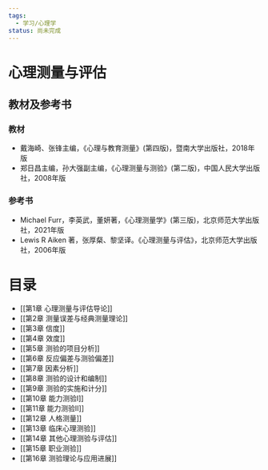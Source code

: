 ```yaml
---
tags:
  - 学习/心理学
status: 尚未完成
---
```

# 心理测量与评估
## 教材及参考书

### 教材

 - 戴海崎、张锋主编，《心理与教育测量》(第四版)，暨南大学出版社，2018年版
 - 郑日昌主编，孙大强副主编，《心理测量与测验》(第二版)，中国人民大学出版社，2008年版

### 参考书

 - Michael Furr，李英武，董妍著，《心理测量学》(第三版)，北京师范大学出版社，2021年版
 - Lewis R Aiken 著，张厚粲、黎坚译。《心理测量与评估》，北京师范大学出版社，2006年版

# 目录

 - [[第1章 心理测量与评估导论]]
 - [[第2章 测量误差与经典测量理论]]
 - [[第3章 信度]]
 - [[第4章 效度]]
 - [[第5章 测验的项目分析]]
 - [[第6章 反应偏差与测验偏差]]
 - [[第7章 因素分析]]
 - [[第8章 测验的设计和编制]]
 - [[第9章 测验的实施和计分]]
 - [[第10章 能力测验I]]
 - [[第11章 能力测验II]]
 - [[第12章 人格测量]]
 - [[第13章 临床心理测验]]
 - [[第14章 其他心理测验与评估]]
 - [[第15章 职业测验]]
 - [[第16章 测验理论与应用进展]]
